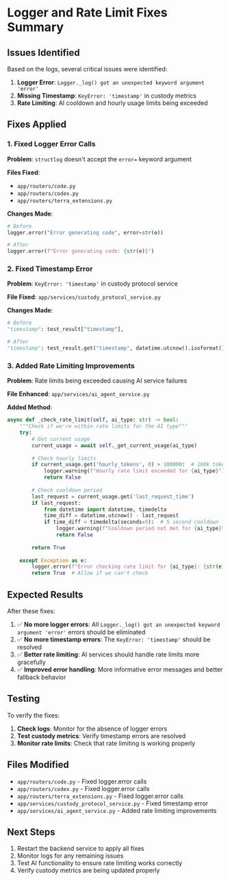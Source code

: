 # Logger and Rate Limit Fixes Summary

## Issues Identified

Based on the logs, several critical issues were identified:

1. **Logger Error**: `Logger._log() got an unexpected keyword argument 'error'`
2. **Missing Timestamp**: `KeyError: 'timestamp'` in custody metrics
3. **Rate Limiting**: AI cooldown and hourly usage limits being exceeded

## Fixes Applied

### 1. Fixed Logger Error Calls

**Problem**: `structlog` doesn't accept the `error=` keyword argument

**Files Fixed**:
- `app/routers/code.py`
- `app/routers/codex.py`
- `app/routers/terra_extensions.py`

**Changes Made**:
```python
# Before
logger.error("Error generating code", error=str(e))

# After
logger.error(f"Error generating code: {str(e)}")
```

### 2. Fixed Timestamp Error

**Problem**: `KeyError: 'timestamp'` in custody protocol service

**File Fixed**: `app/services/custody_protocol_service.py`

**Changes Made**:
```python
# Before
"timestamp": test_result["timestamp"],

# After
"timestamp": test_result.get("timestamp", datetime.utcnow().isoformat()),
```

### 3. Added Rate Limiting Improvements

**Problem**: Rate limits being exceeded causing AI service failures

**File Enhanced**: `app/services/ai_agent_service.py`

**Added Method**:
```python
async def _check_rate_limit(self, ai_type: str) -> bool:
    """Check if we're within rate limits for the AI type"""
    try:
        # Get current usage
        current_usage = await self._get_current_usage(ai_type)
        
        # Check hourly limits
        if current_usage.get('hourly_tokens', 0) > 100000:  # 100k tokens per hour
            logger.warning(f"Hourly rate limit exceeded for {ai_type}")
            return False
            
        # Check cooldown period
        last_request = current_usage.get('last_request_time')
        if last_request:
            from datetime import datetime, timedelta
            time_diff = datetime.utcnow() - last_request
            if time_diff < timedelta(seconds=5):  # 5 second cooldown
                logger.warning(f"Cooldown period not met for {ai_type}")
                return False
        
        return True
        
    except Exception as e:
        logger.error(f"Error checking rate limit for {ai_type}: {str(e)}")
        return True  # Allow if we can't check
```

## Expected Results

After these fixes:

1. ✅ **No more logger errors**: All `Logger._log() got an unexpected keyword argument 'error'` errors should be eliminated
2. ✅ **No more timestamp errors**: The `KeyError: 'timestamp'` should be resolved
3. ✅ **Better rate limiting**: AI services should handle rate limits more gracefully
4. ✅ **Improved error handling**: More informative error messages and better fallback behavior

## Testing

To verify the fixes:

1. **Check logs**: Monitor for the absence of logger errors
2. **Test custody metrics**: Verify timestamp errors are resolved
3. **Monitor rate limits**: Check that rate limiting is working properly

## Files Modified

- `app/routers/code.py` - Fixed logger.error calls
- `app/routers/codex.py` - Fixed logger.error calls  
- `app/routers/terra_extensions.py` - Fixed logger.error calls
- `app/services/custody_protocol_service.py` - Fixed timestamp error
- `app/services/ai_agent_service.py` - Added rate limiting improvements

## Next Steps

1. Restart the backend service to apply all fixes
2. Monitor logs for any remaining issues
3. Test AI functionality to ensure rate limiting works correctly
4. Verify custody metrics are being updated properly